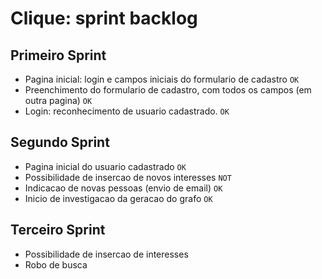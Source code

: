 Clique: sprint backlog
======================

Primeiro Sprint
---------------

* Pagina inicial: login e campos iniciais do formulario de cadastro					`OK`
* Preenchimento do formulario de cadastro, com todos os campos (em outra pagina)	`OK`
* Login: reconhecimento de usuario cadastrado.										`OK`

Segundo Sprint
--------------

* Pagina inicial do usuario cadastrado												`OK`
* Possibilidade de insercao de novos interesses										`NOT`
* Indicacao de novas pessoas (envio de email)										`OK`
* Inicio de investigacao da geracao do grafo										`OK`

Terceiro Sprint
---------------

* Possibilidade de insercao de interesses
* Robo de busca
